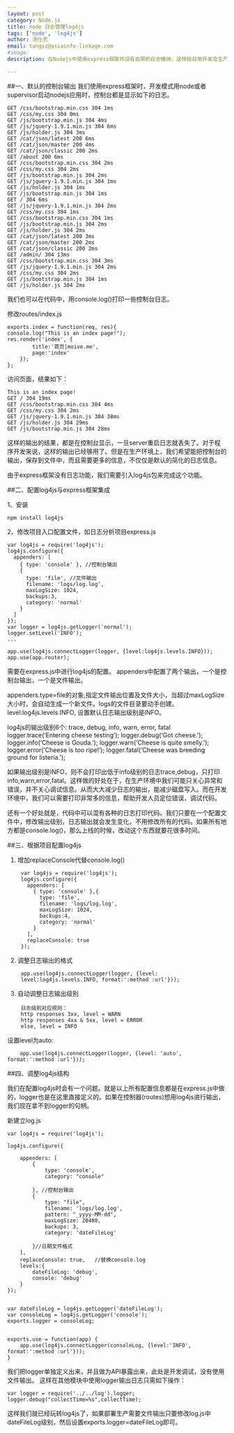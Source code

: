 ```yaml
---              
layout: post
category: Node.js
title: node 日志管理log4js
tags: ['node', 'log4js']
author: 汤仕忠
email: tangsz@asiainfo-linkage.com
#image:
description: 在Nodejs中使用express框架并没有自带的日志模块，这样给日常开发及生产应用都带来不便，本章我们引入log4js来完成日志记录的功能。

--- 
```

##一、默认的控制台输出
我们使用express框架时，开发模式用node或者supervisor启动nodejs应用时，控制台都是显示如下的日志。

	GET /css/bootstrap.min.css 304 1ms
	GET /css/my.css 304 0ms
	GET /js/bootstrap.min.js 304 4ms
	GET /js/jquery-1.9.1.min.js 304 6ms
	GET /js/holder.js 304 3ms
	GET /cat/json/latest 200 6ms
	GET /cat/json/master 200 4ms
	GET /cat/json/classic 200 2ms
	GET /about 200 6ms
	GET /css/bootstrap.min.css 304 2ms
	GET /css/my.css 304 2ms
	GET /js/bootstrap.min.js 304 2ms
	GET /js/jquery-1.9.1.min.js 304 1ms
	GET /js/holder.js 304 1ms
	GET /js/bootstrap.min.js 304 1ms
	GET / 304 6ms
	GET /js/jquery-1.9.1.min.js 304 2ms
	GET /css/my.css 304 1ms
	GET /css/bootstrap.min.css 304 1ms
	GET /js/bootstrap.min.js 304 2ms
	GET /js/holder.js 304 2ms
	GET /cat/json/latest 200 3ms
	GET /cat/json/master 200 2ms
	GET /cat/json/classic 200 2ms
	GET /admin/ 304 13ms
	GET /css/bootstrap.min.css 304 3ms
	GET /js/jquery-1.9.1.min.js 304 2ms
	GET /css/my.css 304 2ms
	GET /js/bootstrap.min.js 304 1ms
	GET /js/holder.js 304 2ms

我们也可以在代码中，用console.log()打印一些控制台日志。

修改routes/index.js

	exports.index = function(req, res){
	console.log("This is an index page!");
	res.render('index', {
	  		title:'首页|moive.me',
	  		page:'index'
  		});
	};

访问页面，结果如下：
	
	This is an index page!
	GET / 304 19ms
	GET /css/bootstrap.min.css 304 4ms
	GET /css/my.css 304 2ms
	GET /js/jquery-1.9.1.min.js 304 38ms
	GET /js/holder.js 304 29ms
	GET /js/bootstrap.min.js 304 28ms

这样的输出的结果，都是在控制台显示，一旦server重启日志就丢失了。对于程序开发来说，这样的输出已经够用了。但是在生产环境上，我们希望能把控制台的输出，保存到文件中，而且需要更多的信息，不仅仅是默认的简化的日志信息。

由于express框架没有日志功能，我们需要引入log4js包来完成这个功能。


##二、配置log4js与express框架集成

1、安装

	npm install log4js

2、修改项目入口配置文件，如日志分析项目express.js

	var log4js = require('log4js');
	log4js.configure({
	  appenders: [
	    { type: 'console' }, //控制台输出
	    {
	      type: 'file', //文件输出
	      filename: 'logs/log.log', 
	      maxLogSize: 1024,
	      backups:3,
	      category: 'normal' 
	    }
	  ]
	});
	var logger = log4js.getLogger('normal');
	logger.setLevel('INFO');
	...

	app.use(log4js.connectLogger(logger, {level:log4js.levels.INFO}));
	app.use(app.router);

需要在express.js中进行log4js的配置。
appenders中配置了两个输出，一个是控制台输出，一个是文件输出。

appenders.type=file的对象,指定文件输出位置及文件大小，当超过maxLogSize大小时，会自动生成一个新文件。logs的文件目录要动手创建。
level:log4js.levels.INFO, 设置默认日志输出级别是INFO。

log4js的输出级别6个: trace, debug, info, warn, error, fatal
logger.trace(‘Entering cheese testing’);
logger.debug(‘Got cheese.’);
logger.info(‘Cheese is Gouda.’);
logger.warn(‘Cheese is quite smelly.’);
logger.error(‘Cheese is too ripe!’);
logger.fatal(‘Cheese was breeding ground for listeria.’);

如果输出级别是INFO，则不会打印出低于info级别的日志trace,debug，只打印info,warn,error,fatal。这样做的好处在于，在生产环境中我们可能只关心异常和错误，并不关心调试信息。从而大大减少日志的输出，能减少磁盘写入。而在开发环境中，我们可以需要打印非常多的信息，帮助开发人员定位错误，调试代码。

还有一个好处就是，代码中可以混有各种的日志打印代码。我们只要在一个配置文件中，修改输出级别，日志输出就会发生变化，不用修改所有的代码。如果所有地方都是console.log()，那么上线的时候，改动这个东西就要花很多时间。


##三、根据项目配置log4js

1. 增加replaceConsole代替console.log()
	
		var log4js = require('log4js');
		log4js.configure({
		  appenders: [
		    { type: 'console' },{
		      type: 'file', 
		      filename: 'logs/log.log', 
		      maxLogSize: 1024,
		      backups:4,
		      category: 'normal' 
		    }
		  ],
		  replaceConsole: true
		});

2. 调整日志输出的格式

		app.use(log4js.connectLogger(logger, {level: 
		level:log4js.levels.INFO, format:':method :url'}));
3. 自动调整日志输出级别
		
		日志级别对应规则：
		http responses 3xx, level = WARN
		http responses 4xx & 5xx, level = ERROR
		else, level = INFO	
设置level为auto:

		app.use(log4js.connectLogger(logger, {level: 'auto', format:':method :url'}));


##四、调整log4js结构

我们在配置log4js时会有一个问题。就是以上所有配置信息都是在express.js中做的，logger也是在这里直接定义的。如果在控制器(routes)想用log4js进行输出，我们现在拿不到logger的句柄。

新建立log.js

	var log4js = require('log4js');

	log4js.configure({
	
	    appenders: [
	        {
	            type: 'console',
	            category: "console"
	
	        }, //控制台输出
	        {
	            type: "file",
	            filename: 'logs/log.log',
	            pattern: "_yyyy-MM-dd",
	            maxLogSize: 20480,
	            backups: 3,
	            category: 'dateFileLog'
	
	        }//日期文件格式
	    ],
	    replaceConsole: true,   //替换console.log
	    levels:{
	        dateFileLog: 'debug',
	        console: 'debug'
	    }
	});
	
	
	var dateFileLog = log4js.getLogger('dateFileLog');
	var consoleLog = log4js.getLogger('console');
	exports.logger = consoleLog;
	
	
	exports.use = function(app) {
	    app.use(log4js.connectLogger(consoleLog, {level:'INFO', format:':method :url'}));
	}

我们把logger单独定义出来，并且做为API暴露出来，此处是开发调试，没有使用文件输出。
这样在其他模块中使用logger输出日志只需如下操作：

	var logger = require('../../log').logger;
    logger.debug("collectTime=%s",collectTime);

这样我们就已经玩转log4js了，如果部署生产需要文件输出只要修改log.js中dateFileLog级别，然后设置exports.logger=dateFileLog即可。
